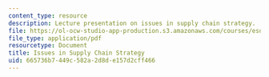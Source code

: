 ```yaml
---
content_type: resource
description: Lecture presentation on issues in supply chain strategy.
file: https://ol-ocw-studio-app-production.s3.amazonaws.com/courses/esd-273j-logistics-and-supply-chain-management-fall-2009/665736b7449c582a2d8de157d2cff466_MITESD_273JF09_lec03.pdf
file_type: application/pdf
resourcetype: Document
title: Issues in Supply Chain Strategy
uid: 665736b7-449c-582a-2d8d-e157d2cff466
---
```

